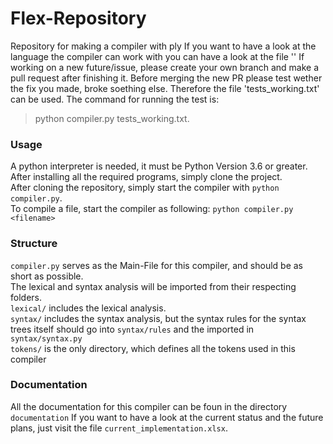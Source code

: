 # Flex-Repository

Repository for making a compiler with ply 
If you want to have a look at the language the compiler can work with you can have a look at the file '' 
If working on a new future/issue, please create your own branch and make a pull request after finishing it. Before merging the new PR please test wether the fix you made, broke soething else. Therefore the file 'tests_working.txt' can be used. The command for running the test is:
> python compiler.py tests_working.txt.

### Usage
A python interpreter is needed, it must be Python Version 3.6 or greater.
After installing all the required programs, simply clone the project.    
After cloning the repository, simply start the compiler with `python compiler.py`.    
To compile a file, start the compiler as following: `python compiler.py <filename>`    

### Structure
`compiler.py` serves as the Main-File for this compiler, and should be as short as possible.    
The lexical and syntax analysis will be imported from their respecting folders.    
`lexical/` includes the lexical analysis.    
`syntax/` includes the syntax analysis, but the syntax rules for the syntax trees itself should go into `syntax/rules` and the imported in `syntax/syntax.py`    
`tokens/` is the only directory, which defines all the tokens used in this compiler    

### Documentation

All the documentation for this compiler can be foun in the directory `documentation`
If you want to have a look at the current status and the future plans, just visit the file `current_implementation.xlsx`.
